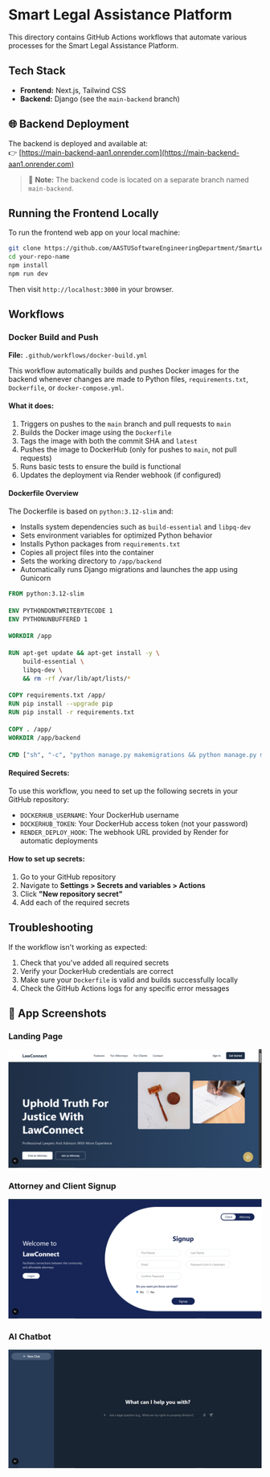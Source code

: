 # Smart Legal Assistance Platform

This directory contains GitHub Actions workflows that automate various processes for the Smart Legal Assistance Platform.

## Tech Stack

- **Frontend:** Next.js, Tailwind CSS  
- **Backend:** Django (see the `main-backend` branch)

## 🌐 Backend Deployment
The backend is deployed and available at:  
👉 [https://main-backend-aan1.onrender.com](https://main-backend-aan1.onrender.com)

> 🔁 **Note:** The backend code is located on a separate branch named `main-backend`.

## Running the Frontend Locally

To run the frontend web app on your local machine:

```bash
git clone https://github.com/AASTUSoftwareEngineeringDepartment/SmartLegalAssistanceAttorneyFindingPlatform.git
cd your-repo-name
npm install
npm run dev
```

Then visit `http://localhost:3000` in your browser.

## Workflows

### Docker Build and Push

**File:** `.github/workflows/docker-build.yml`

This workflow automatically builds and pushes Docker images for the backend whenever changes are made to Python files, `requirements.txt`, `Dockerfile`, or `docker-compose.yml`.

#### What it does:

1. Triggers on pushes to the `main` branch and pull requests to `main`
2. Builds the Docker image using the `Dockerfile`
3. Tags the image with both the commit SHA and `latest`
4. Pushes the image to DockerHub (only for pushes to `main`, not pull requests)
5. Runs basic tests to ensure the build is functional
6. Updates the deployment via Render webhook (if configured)

#### Dockerfile Overview

The Dockerfile is based on `python:3.12-slim` and:

- Installs system dependencies such as `build-essential` and `libpq-dev`
- Sets environment variables for optimized Python behavior
- Installs Python packages from `requirements.txt`
- Copies all project files into the container
- Sets the working directory to `/app/backend`
- Automatically runs Django migrations and launches the app using Gunicorn

```dockerfile
FROM python:3.12-slim

ENV PYTHONDONTWRITEBYTECODE 1
ENV PYTHONUNBUFFERED 1

WORKDIR /app

RUN apt-get update && apt-get install -y \
    build-essential \
    libpq-dev \
    && rm -rf /var/lib/apt/lists/*

COPY requirements.txt /app/
RUN pip install --upgrade pip
RUN pip install -r requirements.txt

COPY . /app/
WORKDIR /app/backend

CMD ["sh", "-c", "python manage.py makemigrations && python manage.py migrate && gunicorn legal.wsgi:application --bind 0.0.0.0:$PORT"]
```

#### Required Secrets:

To use this workflow, you need to set up the following secrets in your GitHub repository:

- `DOCKERHUB_USERNAME`: Your DockerHub username
- `DOCKERHUB_TOKEN`: Your DockerHub access token (not your password)
- `RENDER_DEPLOY_HOOK`: The webhook URL provided by Render for automatic deployments

#### How to set up secrets:

1. Go to your GitHub repository
2. Navigate to **Settings > Secrets and variables > Actions**
3. Click **"New repository secret"**
4. Add each of the required secrets

## Troubleshooting

If the workflow isn't working as expected:

1. Check that you've added all required secrets
2. Verify your DockerHub credentials are correct
3. Make sure your `Dockerfile` is valid and builds successfully locally
4. Check the GitHub Actions logs for any specific error messages 

## 📸 App Screenshots

### Landing Page
![Landing Page](./assets/landing-page.png)

### Attorney and Client Signup
![Signup](./assets/attorney-client-signup.png)

### AI Chatbot
![AI Chatbot](./assets/ai-chatbot.png)

